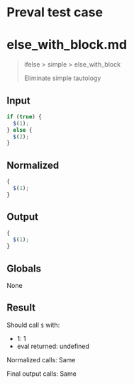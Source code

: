 # Preval test case

# else_with_block.md

> ifelse > simple > else_with_block
>
> Eliminate simple tautology

## Input

`````js filename=intro
if (true) {
  $(1);
} else {
  $(2);
}
`````

## Normalized

`````js filename=intro
{
  $(1);
}
`````

## Output

`````js filename=intro
{
  $(1);
}
`````

## Globals

None

## Result

Should call `$` with:
 - 1: 1
 - eval returned: undefined

Normalized calls: Same

Final output calls: Same
